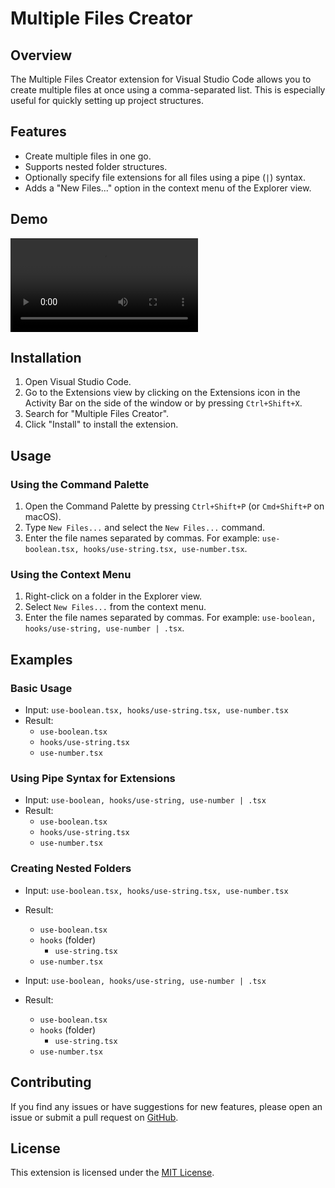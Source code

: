 # Multiple Files Creator

## Overview

The Multiple Files Creator extension for Visual Studio Code allows you to create multiple files at once using a comma-separated list. This is especially useful for quickly setting up project structures.

## Features

- Create multiple files in one go.
- Supports nested folder structures.
- Optionally specify file extensions for all files using a pipe (`|`) syntax.
- Adds a "New Files..." option in the context menu of the Explorer view.

## Demo

![Demo Video](docs/demo.mp4)

## Installation

1. Open Visual Studio Code.
2. Go to the Extensions view by clicking on the Extensions icon in the Activity Bar on the side of the window or by pressing `Ctrl+Shift+X`.
3. Search for "Multiple Files Creator".
4. Click "Install" to install the extension.

## Usage

### Using the Command Palette

1. Open the Command Palette by pressing `Ctrl+Shift+P` (or `Cmd+Shift+P` on macOS).
2. Type `New Files...` and select the `New Files...` command.
3. Enter the file names separated by commas. For example: `use-boolean.tsx, hooks/use-string.tsx, use-number.tsx`.

### Using the Context Menu

1. Right-click on a folder in the Explorer view.
2. Select `New Files...` from the context menu.
3. Enter the file names separated by commas. For example: `use-boolean, hooks/use-string, use-number | .tsx`.

## Examples

### Basic Usage

- Input: `use-boolean.tsx, hooks/use-string.tsx, use-number.tsx`
- Result:
  - `use-boolean.tsx`
  - `hooks/use-string.tsx`
  - `use-number.tsx`

### Using Pipe Syntax for Extensions

- Input: `use-boolean, hooks/use-string, use-number | .tsx`
- Result:
  - `use-boolean.tsx`
  - `hooks/use-string.tsx`
  - `use-number.tsx`

### Creating Nested Folders

- Input: `use-boolean.tsx, hooks/use-string.tsx, use-number.tsx`
- Result:

  - `use-boolean.tsx`
  - `hooks` (folder)
    - `use-string.tsx`
  - `use-number.tsx`

- Input: `use-boolean, hooks/use-string, use-number | .tsx`
- Result:
  - `use-boolean.tsx`
  - `hooks` (folder)
    - `use-string.tsx`
  - `use-number.tsx`

## Contributing

If you find any issues or have suggestions for new features, please open an issue or submit a pull request on [GitHub](https://github.com/brunos3d/vscode-new-files).

## License

This extension is licensed under the [MIT License](LICENSE).
